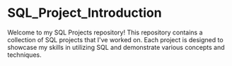 # SQL_Project_Introduction

Welcome to my SQL Projects repository! This repository contains a collection of SQL projects that I've worked on. Each project is designed to showcase my skills in utilizing SQL and demonstrate various concepts and techniques.
